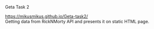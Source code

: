 Geta Task 2

https://mikusmikus.github.io/Geta-task2/ </br>
Getting data from RickNMorty API and presents it on static HTML page.
